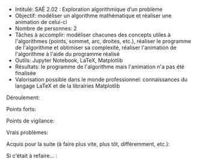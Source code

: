 - Intitulé: SAÉ 2.02 : Exploration algorithmique d’un problème
- Objectif: modéliser un algorithme mathématique et réaliser une animation de celui-ci
- Nombre de personnes: 2 
- Tâches à accomplir: modéliser chacunes des concepts utiles à l'algorithmes (points, sommet, arc, droites, etc.), réaliser le programme de l'algorithme et obtimiser sa complexité, réaliser l'animation de l'algorithme à l'aide du programme réalisé
- Outils: Jupyter Notebook, LaTeX, Matplotlib
- Résultats: le programme de l'algorithme mais l'animation n'a pas été finalisée
- Valorisation possible dans le monde professionnel: connaissances du langage LaTeX et de la librairies Matplotlib

Déroulement: 

Points forts: 

Points de vigilance:

Vrais problèmes: 

Acquis pour la suite (à faire plus vite, plus tôt, différemment, etc.):

Si c'était à refaire... : 
